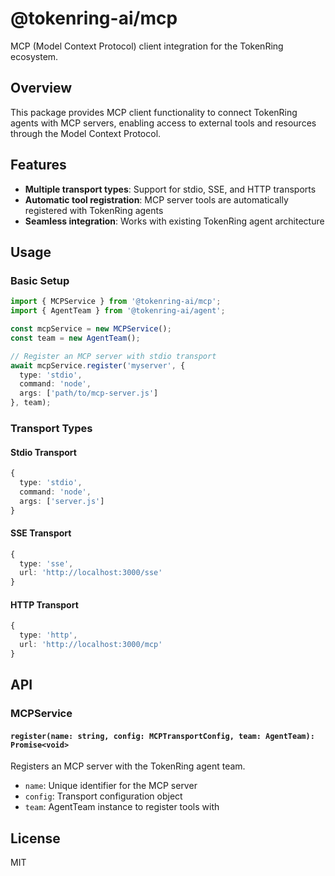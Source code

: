 # @tokenring-ai/mcp

MCP (Model Context Protocol) client integration for the TokenRing ecosystem.

## Overview

This package provides MCP client functionality to connect TokenRing agents with MCP servers, enabling access to external tools and resources through the Model Context Protocol.

## Features

- **Multiple transport types**: Support for stdio, SSE, and HTTP transports
- **Automatic tool registration**: MCP server tools are automatically registered with TokenRing agents
- **Seamless integration**: Works with existing TokenRing agent architecture

## Usage

### Basic Setup

```typescript
import { MCPService } from '@tokenring-ai/mcp';
import { AgentTeam } from '@tokenring-ai/agent';

const mcpService = new MCPService();
const team = new AgentTeam();

// Register an MCP server with stdio transport
await mcpService.register('myserver', {
  type: 'stdio',
  command: 'node',
  args: ['path/to/mcp-server.js']
}, team);
```

### Transport Types

#### Stdio Transport
```typescript
{
  type: 'stdio',
  command: 'node',
  args: ['server.js']
}
```

#### SSE Transport
```typescript
{
  type: 'sse',
  url: 'http://localhost:3000/sse'
}
```

#### HTTP Transport
```typescript
{
  type: 'http',
  url: 'http://localhost:3000/mcp'
}
```

## API

### MCPService

#### `register(name: string, config: MCPTransportConfig, team: AgentTeam): Promise<void>`

Registers an MCP server with the TokenRing agent team.

- `name`: Unique identifier for the MCP server
- `config`: Transport configuration object
- `team`: AgentTeam instance to register tools with

## License

MIT
